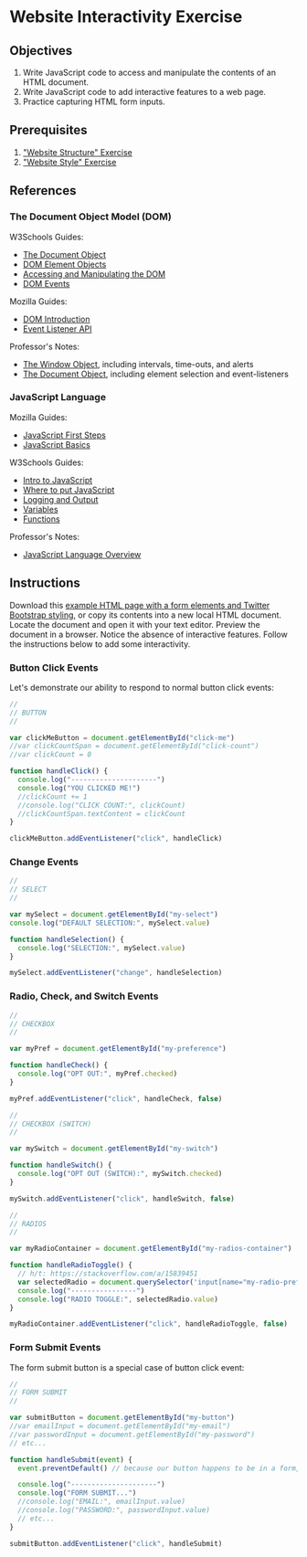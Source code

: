 # Website Interactivity Exercise

## Objectives

  1. Write JavaScript code to access and manipulate the contents of an HTML document.
  2. Write JavaScript code to add interactive features to a web page.
  2. Practice capturing HTML form inputs.

## Prerequisites

  1. ["Website Structure" Exercise](/exercises/website-structure/exercise.md)
  2. ["Website Style" Exercise](/exercises/website-style/exercise.md)

## References

### The Document Object Model (DOM)

W3Schools Guides:

  + [The Document Object](https://www.w3schools.com/jsref/dom_obj_document.asp)
  + [DOM Element Objects](https://www.w3schools.com/jsref/dom_obj_all.asp)
  + [Accessing and Manipulating the DOM](https://www.w3schools.com/js/js_htmldom_document.asp)
  + [DOM Events](https://www.w3schools.com/js/js_htmldom_events.asp)

Mozilla Guides:

  + [DOM Introduction](https://developer.mozilla.org/en-US/docs/Web/API/Document_Object_Model/Introduction)
  + [Event Listener API](https://developer.mozilla.org/en-US/docs/Web/API/EventListener)

Professor's Notes:

  + [The Window Object](/notes/javascript/window.md), including intervals, time-outs, and alerts
  + [The Document Object](/notes/javascript/document.md), including element selection and event-listeners

### JavaScript Language

Mozilla Guides:

  + [JavaScript First Steps](https://developer.mozilla.org/en-US/docs/Learn/JavaScript/First_steps)
  + [JavaScript Basics](https://developer.mozilla.org/en-US/docs/Learn/Getting_started_with_the_web/JavaScript_basics)

W3Schools Guides:

  + [Intro to JavaScript](https://www.w3schools.com/js/js_intro.asp)
  + [Where to put JavaScript](https://www.w3schools.com/js/js_whereto.asp)
  + [Logging and Output](https://www.w3schools.com/js/js_output.asp)
  + [Variables](https://www.w3schools.com/js/js_variables.asp)
  + [Functions](https://www.w3schools.com/js/js_functions.asp)

Professor's Notes:
  + [JavaScript Language Overview](/notes/javascript/README.md)

## Instructions

Download this [example HTML page with a form elements and Twitter Bootstrap styling](/exercises/website-interactivity/bootstrap_5_form.html), or copy its contents into a new local HTML document. Locate the document and open it with your text editor. Preview the document in a browser. Notice the absence of interactive features. Follow the instructions below to add some interactivity.

### Button Click Events

Let's demonstrate our ability to respond to normal button click events:

```js
//
// BUTTON
//

var clickMeButton = document.getElementById("click-me")
//var clickCountSpan = document.getElementById("click-count")
//var clickCount = 0

function handleClick() {
  console.log("---------------------")
  console.log("YOU CLICKED ME!")
  //clickCount += 1
  //console.log("CLICK COUNT:", clickCount)
  //clickCountSpan.textContent = clickCount
}

clickMeButton.addEventListener("click", handleClick)
```

### Change Events

```js
//
// SELECT
//

var mySelect = document.getElementById("my-select")
console.log("DEFAULT SELECTION:", mySelect.value)

function handleSelection() {
  console.log("SELECTION:", mySelect.value)
}

mySelect.addEventListener("change", handleSelection)
```

### Radio, Check, and Switch Events

```js
//
// CHECKBOX
//

var myPref = document.getElementById("my-preference")

function handleCheck() {
  console.log("OPT OUT:", myPref.checked)
}

myPref.addEventListener("click", handleCheck, false)

//
// CHECKBOX (SWITCH)
//

var mySwitch = document.getElementById("my-switch")

function handleSwitch() {
  console.log("OPT OUT (SWITCH):", mySwitch.checked)
}

mySwitch.addEventListener("click", handleSwitch, false)

//
// RADIOS
//

var myRadioContainer = document.getElementById("my-radios-container")

function handleRadioToggle() {
  // h/t: https://stackoverflow.com/a/15839451
  var selectedRadio = document.querySelector('input[name="my-radio-preference"]:checked')
  console.log("----------------")
  console.log("RADIO TOGGLE:", selectedRadio.value)
}

myRadioContainer.addEventListener("click", handleRadioToggle, false)
```

### Form Submit Events

The form submit button is a special case of button click event:

```js
//
// FORM SUBMIT
//

var submitButton = document.getElementById("my-button")
//var emailInput = document.getElementById("my-email")
//var passwordInput = document.getElementById("my-password")
// etc...

function handleSubmit(event) {
  event.preventDefault() // because our button happens to be in a form, we prevent the default form action that would be triggered when the form is submitted

  console.log("---------------------")
  console.log("FORM SUBMIT...")
  //console.log("EMAIL:", emailInput.value)
  //console.log("PASSWORD:", passwordInput.value)
  // etc...
}

submitButton.addEventListener("click", handleSubmit)
```
